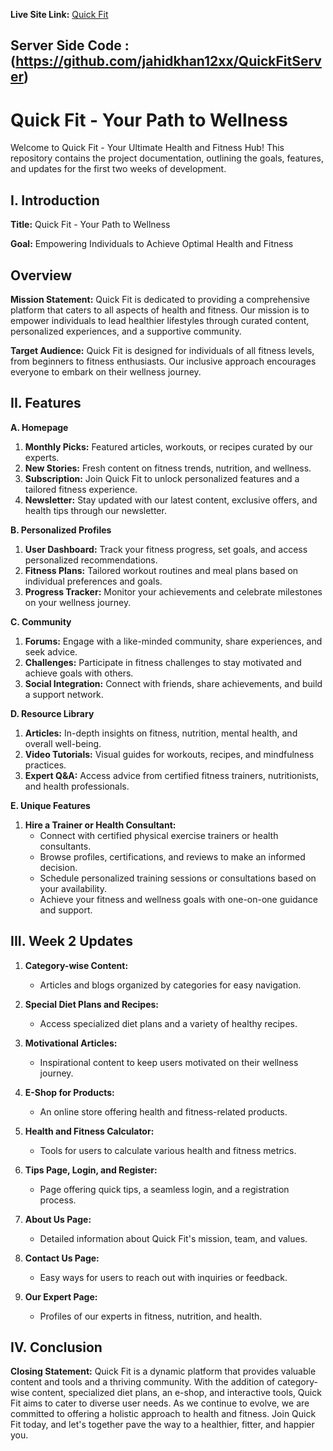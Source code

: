 **Live Site Link:** [Quick Fit](https://quick-fit-client.vercel.app/)
## Server Side Code : (https://github.com/jahidkhan12xx/QuickFitServer)

# Quick Fit - Your Path to Wellness

Welcome to Quick Fit - Your Ultimate Health and Fitness Hub! This repository contains the project documentation, outlining the goals, features, and updates for the first two weeks of development.

## I. Introduction

**Title:** Quick Fit - Your Path to Wellness

**Goal:** Empowering Individuals to Achieve Optimal Health and Fitness

## Overview

**Mission Statement:** Quick Fit is dedicated to providing a comprehensive platform that caters to all aspects of health and fitness. Our mission is to empower individuals to lead healthier lifestyles through curated content, personalized experiences, and a supportive community.

**Target Audience:** Quick Fit is designed for individuals of all fitness levels, from beginners to fitness enthusiasts. Our inclusive approach encourages everyone to embark on their wellness journey.

## II. Features

**A. Homepage**

1. **Monthly Picks:** Featured articles, workouts, or recipes curated by our experts.
2. **New Stories:** Fresh content on fitness trends, nutrition, and wellness.
3. **Subscription:** Join Quick Fit to unlock personalized features and a tailored fitness experience.
4. **Newsletter:** Stay updated with our latest content, exclusive offers, and health tips through our newsletter.

**B. Personalized Profiles**

1. **User Dashboard:** Track your fitness progress, set goals, and access personalized recommendations.
2. **Fitness Plans:** Tailored workout routines and meal plans based on individual preferences and goals.
3. **Progress Tracker:** Monitor your achievements and celebrate milestones on your wellness journey.

**C. Community**

1. **Forums:** Engage with a like-minded community, share experiences, and seek advice.
2. **Challenges:** Participate in fitness challenges to stay motivated and achieve goals with others.
3. **Social Integration:** Connect with friends, share achievements, and build a support network.

**D. Resource Library**

1. **Articles:** In-depth insights on fitness, nutrition, mental health, and overall well-being.
2. **Video Tutorials:** Visual guides for workouts, recipes, and mindfulness practices.
3. **Expert Q&A:** Access advice from certified fitness trainers, nutritionists, and health professionals.

**E. Unique Features**

1. **Hire a Trainer or Health Consultant:**
   - Connect with certified physical exercise trainers or health consultants.
   - Browse profiles, certifications, and reviews to make an informed decision.
   - Schedule personalized training sessions or consultations based on your availability.
   - Achieve your fitness and wellness goals with one-on-one guidance and support.

## III. Week 2 Updates

1. **Category-wise Content:**
   - Articles and blogs organized by categories for easy navigation.

2. **Special Diet Plans and Recipes:**
   - Access specialized diet plans and a variety of healthy recipes.

3. **Motivational Articles:**
   - Inspirational content to keep users motivated on their wellness journey.

4. **E-Shop for Products:**
   - An online store offering health and fitness-related products.

5. **Health and Fitness Calculator:**
   - Tools for users to calculate various health and fitness metrics.

6. **Tips Page, Login, and Register:**
   - Page offering quick tips, a seamless login, and a registration process.

7. **About Us Page:**
   - Detailed information about Quick Fit's mission, team, and values.

8. **Contact Us Page:**
   - Easy ways for users to reach out with inquiries or feedback.

9. **Our Expert Page:**
   - Profiles of our experts in fitness, nutrition, and health.

## IV. Conclusion

**Closing Statement:** Quick Fit is a dynamic platform that provides valuable content and tools and a thriving community. With the addition of category-wise content, specialized diet plans, an e-shop, and interactive tools, Quick Fit aims to cater to diverse user needs. As we continue to evolve, we are committed to offering a holistic approach to health and fitness. Join Quick Fit today, and let's together pave the way to a healthier, fitter, and happier you.

